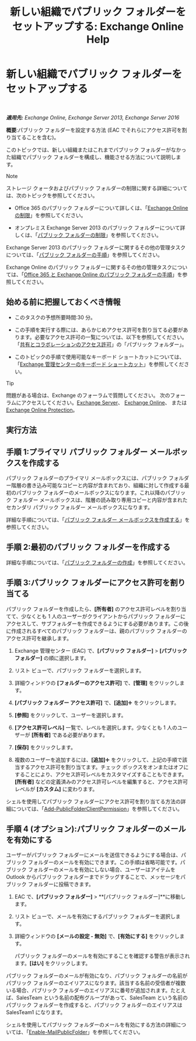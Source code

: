 ﻿---
title: '新しい組織でパブリック フォルダーをセットアップする: Exchange Online Help'
TOCTitle: 新しい組織でパブリック フォルダーをセットアップする
ms:assetid: 7b419906-8977-47f0-8687-a87911b5ebec
ms:mtpsurl: https://technet.microsoft.com/ja-jp/library/JJ651147(v=EXCHG.150)
ms:contentKeyID: 49896330
ms.date: 05/22/2018
mtps_version: v=EXCHG.150
ms.translationtype: HT
---

# 新しい組織でパブリック フォルダーをセットアップする

 

_**適用先:** Exchange Online, Exchange Server 2013, Exchange Server 2016_

**概要**:パブリック フォルダーを設定する方法 (EAC でそれらにアクセス許可を割り当てることを含む)。

このトピックでは、新しい組織またはこれまでパブリック フォルダーがなかった組織でパブリック フォルダーを構成し、機能させる方法について説明します。


> [!NOTE]
> ストレージ クォータおよびパブリック フォルダーの制限に関する詳細については、次のトピックを参照してください。 
> <UL>
> <LI>
> <P>Office 365 のパブリック フォルダーについて詳しくは、「<A href="https://go.microsoft.com/fwlink/?linkid=391188">Exchange Online の制限</A>」を参照してください。</P>
> <LI>
> <P>オンプレミス Exchange Server 2013 のパブリック フォルダーについて詳しくは、「<A href="limits-for-public-folders-exchange-2013-help.md">パブリック フォルダーの制限</A>」を参照してください。</P></LI></UL>



Exchange Server 2013 のパブリック フォルダーに関するその他の管理タスクについては、「[パブリック フォルダーの手順](public-folder-procedures-exchange-2013-help.md)」を参照してください。

Exchange Online のパブリック フォルダーに関するその他の管理タスクについては、「[Office 365 と Exchange Online のパブリック フォルダーの手順](https://technet.microsoft.com/ja-jp/library/jj966272\(v=exchg.150\))」を参照してください。

## 始める前に把握しておくべき情報

  - このタスクの予想所要時間:30 分。

  - この手順を実行する際には、あらかじめアクセス許可を割り当てる必要があります。必要なアクセス許可の一覧については、以下を参照してください。「[共有とコラボレーションのアクセス許可](sharing-and-collaboration-permissions-exchange-2013-help.md)」の「パブリック フォルダー」。

  - このトピックの手順で使用可能なキーボード ショートカットについては、「[Exchange 管理センターのキーボード ショートカット](keyboard-shortcuts-in-the-exchange-admin-center-exchange-online-protection-help.md)」を参照してください。


> [!TIP]
> 問題がある場合は、Exchange のフォーラムで質問してください。 次のフォーラムにアクセスしてください。<A href="https://go.microsoft.com/fwlink/p/?linkid=60612">Exchange Server</A>、 <A href="https://go.microsoft.com/fwlink/p/?linkid=267542">Exchange Online</A>、 または <A href="https://go.microsoft.com/fwlink/p/?linkid=285351">Exchange Online Protection</A>。



## 実行方法

## 手順 1:プライマリ パブリック フォルダー メールボックスを作成する

パブリック フォルダーのプライマリ メールボックスには、パブリック フォルダー階層の書き込み可能なコピーと内容が含まれており、組織に対して作成する最初のパブリック フォルダーのメールボックスになります。これ以降のパブリック フォルダー メールボックスは、階層の読み取り専用コピーと内容が含まれたセカンダリ パブリック フォルダー メールボックスになります。

詳細な手順については、「[パブリック フォルダー メールボックスを作成する](create-a-public-folder-mailbox-exchange-2013-help.md)」を参照してください。

## 手順 2:最初のパブリック フォルダーを作成する

詳細な手順については、「[パブリック フォルダーの作成](create-a-public-folder-exchange-2013-help.md)」を参照してください。

## 手順 3:パブリック フォルダーにアクセス許可を割り当てる

パブリック フォルダーを作成したら、**\[所有者\]** のアクセス許可レベルを割り当てて、少なくとも 1 人のユーザーがクライアントからパブリック フォルダーにアクセスして、サブフォルダーを作成できるようにする必要があります。この後に作成されるすべてのパブリック フォルダーは、親のパブリック フォルダーのアクセス許可を継承します。

1.  Exchange 管理センター (EAC) で、**\[パブリック フォルダー\]** \> **\[パブリック フォルダー\]** の順に選択します。

2.  リスト ビューで、パブリック フォルダーを選択します。

3.  詳細ウィンドウの **\[フォルダーのアクセス許可\]** で、**\[管理\]** をクリックします。

4.  **\[パブリック フォルダー アクセス許可\]** で、**\[追加\]**![\[追加\] アイコン](images/JJ218640.c1e75329-d6d7-4073-a27d-498590bbb558(EXCHG.150).gif "[追加] アイコン") をクリックします。

5.  **\[参照\]** をクリックして、ユーザーを選択します。

6.  **\[アクセス許可レベル\]** 一覧で、レベルを選択します。少なくとも 1 人のユーザーが **\[所有者\]** である必要があります。

7.  **\[保存\]** をクリックします。

8.  複数のユーザーを追加するには、**\[追加\]**![\[追加\] アイコン](images/JJ218640.c1e75329-d6d7-4073-a27d-498590bbb558(EXCHG.150).gif "[追加] アイコン") をクリックして、上記の手順で該当するアクセス許可を割り当てます。チェック ボックスをオンまたはオフにすることにより、アクセス許可レベルをカスタマイズすることもできます。**\[所有者\]** などの定義済みのアクセス許可レベルを編集すると、アクセス許可レベルが **\[カスタム\]** に変わります。

シェルを使用してパブリック フォルダーにアクセス許可を割り当てる方法の詳細については、「[Add-PublicFolderClientPermission](https://technet.microsoft.com/ja-jp/library/bb124743\(v=exchg.150\))」を参照してください。

## 手順 4 (オプション):パブリック フォルダーのメールを有効にする

ユーザーがパブリック フォルダーにメールを送信できるようにする場合は、パブリック フォルダーのメールを有効にできます。この手順は省略可能です。パブリック フォルダーのメールを有効にしない場合、ユーザーはアイテムを Outlook からパブリック フォルダーまでドラッグすることで、メッセージをパブリック フォルダーに投稿できます。

1.  EAC で、**\[パブリック フォルダー\]** \> **\[パブリック フォルダー\]**に移動します。

2.  リスト ビューで、メールを有効にするパブリック フォルダーを選択します。

3.  詳細ウィンドウの **\[メールの設定 - 無効\]** で、**\[有効にする\]** をクリックします。
    
    パブリック フォルダーのメールを有効にすることを確認する警告が表示されます。**\[はい\]** をクリックします。

パブリック フォルダーのメールが有効になり、パブリック フォルダーの名前がパブリック フォルダーのエイリアスになります。該当する名前の受信者が複数いる場合、パブリック フォルダーのエイリアスに番号が追加されます。たとえば、SalesTeam という名前の配布グループがあって、SalesTeam という名前のパブリック フォルダーを作成すると、パブリック フォルダーのエイリアスは SalesTeam1 になります。

シェルを使用してパブリック フォルダーのメールを有効にする方法の詳細については、「[Enable-MailPublicFolder](https://technet.microsoft.com/ja-jp/library/aa998824\(v=exchg.150\))」を参照してください。

